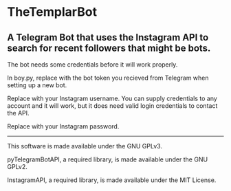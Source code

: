# TheTemplarBot
## A Telegram Bot that uses the Instagram API to search for recent followers that might be bots.

The bot needs some credentials before it will work properly.

In boy.py, replace <TELETOKEN> with the bot token you recieved from Telegram when setting up a new bot.

Replace <INSTAUSER> with your Instagram username. You can supply credentials to any account and it will work, but it does need valid login credentials to contact the API.

Replace <INSTAPASS> with your Instagram password.

----------------

This software is made available under the GNU GPLv3.

pyTelegramBotAPI, a required library, is made available under the GNU GPLv2.

InstagramAPI, a required library, is made available under the MIT License.
